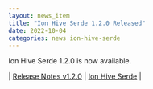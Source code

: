 ```yaml
---
layout: news_item
title: "Ion Hive Serde 1.2.0 Released"
date: 2022-10-04
categories: news ion-hive-serde
---
```


Ion Hive Serde 1.2.0 is now available.

| [Release Notes v1.2.0](https://github.com/amazon-ion/ion-hive-serde/releases/tag/v1.2.0) | [Ion Hive Serde](https://github.com/amazon-ion/ion-hive-serde) |

